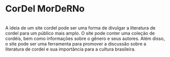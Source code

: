 # CorDel MorDeRNo
<br>
A ideia de um site cordel pode ser uma forma de divulgar a literatura de cordel para um público mais amplo. O site pode conter uma coleção de cordéis, bem como informações sobre o gênero e seus autores. 
Além disso, o site pode ser uma ferramenta para promover a discussão sobre a literatura de cordel e sua importância para a cultura brasileira.
